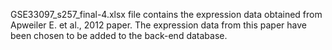 GSE33097_s257_final-4.xlsx file contains the expression data obtained from Apweiler E. et al., 2012 paper. The expression data from this paper have been chosen to be added to the back-end database.

